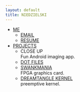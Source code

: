 ```yaml
---
layout: default
title: NIEDZIELSKI
---
```


<!--<div class='fulljustify'>
ME EMAIL RESUME PROJECTS
</div>-->

- [ME](me.html)
  - [EMAIL](mailto:stephen@niedzielski.com)
  - [RESUME](niedzielski_resume.pdf)
- [PROJECTS](https://github.com/niedzielski?tab=repositories)
  - CLOSE UP  
    Fun Android imaging app.
  - [DOT FILES](https://github.com/niedzielski/rubadub)
  - [SWANKMANIA](https://github.com/niedzielski/swankmania)  
    FPGA graphics card.
  - [DREAMTANGLE KERNEL](https://github.com/niedzielski/dkernel)  
    preemptive kernel.